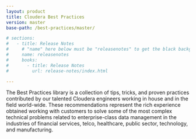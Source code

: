 ```yaml
---
layout: product
title: Cloudera Best Practices
version: master
base-path: /best-practices/master/

# sections:
#   - title: Release Notes
#     # "name" here below must be "releasenotes" to get the black background
#     name: releasenotes
#     books:
#       - title: Release Notes
#         url: release-notes/index.html

---
```

The Best Practices library is a collection of tips, tricks, and proven
practices contributed by our talented Cloudera engineers working in
house and in the field world-wide. These recommendations represent the
rich experience obtained working with customers to solve some of the
most complex technical problems related to enterprise-class data
management in the industries of financial services, telco, healthcare,
public sector, technology, and manufacturing.
